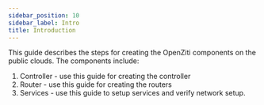 ```yaml
---
sidebar_position: 10
sidebar_label: Intro
title: Introduction
---
```


This guide describes the steps for creating the OpenZiti components on the public clouds. The components include: 

1. Controller - use this guide for creating the controller
2. Router     - use this guide for creating the routers
3. Services   - use this guide to setup services and verify network setup.
